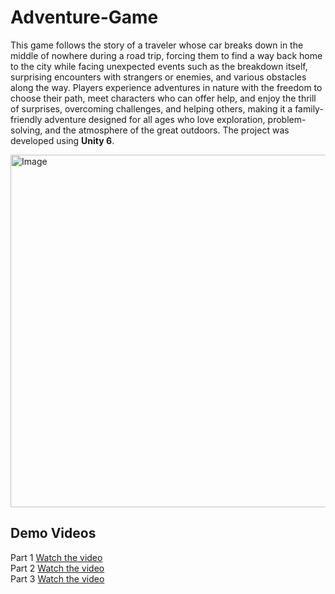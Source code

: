 # Adventure-Game
This game follows the story of a traveler whose car breaks down in the middle of nowhere during a road trip, forcing them to find a way back home to the city while facing unexpected events such as the breakdown itself, surprising encounters with strangers or enemies, and various obstacles along the way. Players experience adventures in nature with the freedom to choose their path, meet characters who can offer help, and enjoy the thrill of surprises, overcoming challenges, and helping others, making it a family-friendly adventure designed for all ages who love exploration, problem-solving, and the atmosphere of the great outdoors. The project was developed using **Unity 6**.

<img width="824" height="564" alt="Image" src="https://github.com/user-attachments/assets/8036315c-6246-4970-9901-a4c4529b9e2a" />


## Demo Videos
Part 1
[Watch the video](https://github.com/yaron16ll/Adventure-Game/releases/download/v1.0/Part1.mp4)  
Part 2
[Watch the video](https://github.com/yaron16ll/Adventure-Game/releases/download/v1.0/Part2.mp4)  
Part 3
[Watch the video](https://github.com/yaron16ll/Adventure-Game/releases/download/v1.0/Part3.mp4)  
